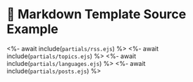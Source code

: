 # 📒 Markdown Template Source Example

<%- await include(`partials/rss.ejs`) %>
<%- await include(`partials/topics.ejs`) %>
<%- await include(`partials/languages.ejs`) %>
<%- await include(`partials/posts.ejs`) %>
